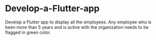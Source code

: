 # Develop-a-Flutter-app
Develop a Flutter app to display all the employees. Any employee who is been more than 5 years and is active with the organization needs to be flagged in green color.

